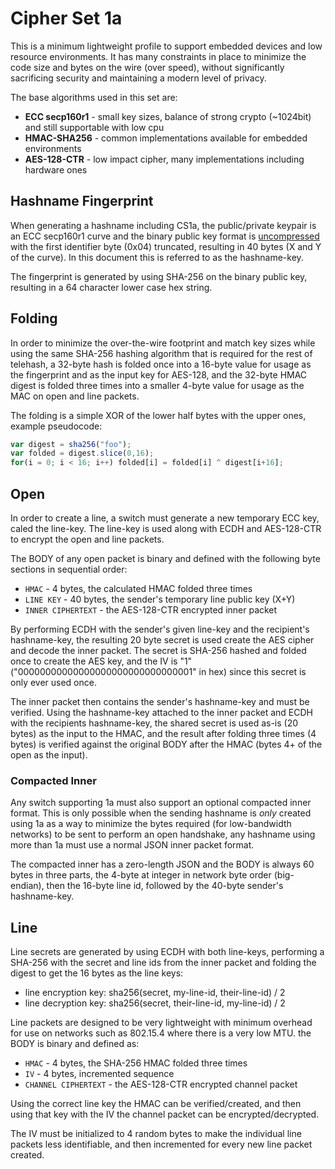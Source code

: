 Cipher Set 1a
============

This is a minimum lightweight profile to support embedded devices and low resource environments.  It has many constraints in place to minimize the code size and bytes on the wire (over speed), without significantly sacrificing security and maintaining a modern level of privacy.

The base algorithms used in this set are:

* **ECC secp160r1** - small key sizes, balance of strong crypto (~1024bit) and still supportable with low cpu
* **HMAC-SHA256** - common implementations available for embedded environments
* **AES-128-CTR** - low impact cipher, many implementations including hardware ones

## Hashname Fingerprint

When generating a hashname including CS1a, the public/private keypair is an ECC secp160r1 curve and the binary public key format is [uncompressed](https://www.secg.org/collateral/sec1_final.pdf) with the first identifier byte (0x04) truncated, resulting in 40 bytes (X and Y of the curve).  In this document this is referred to as the hashname-key.

The fingerprint is generated by using SHA-256 on the binary public key, resulting in a 64 character lower case hex string.

## Folding

In order to minimize the over-the-wire footprint and match key sizes while using the same SHA-256 hashing algorithm that is required for the rest of telehash, a 32-byte hash is folded once into a 16-byte value for usage as the fingerprint and as the input key for AES-128, and the 32-byte HMAC digest is folded three times into a smaller 4-byte value for usage as the MAC on open and line packets.

The folding is a simple XOR of the lower half bytes with the upper ones, example pseudocode:

```js
var digest = sha256("foo");
var folded = digest.slice(0,16);
for(i = 0; i < 16; i++) folded[i] = folded[i] ^ digest[i+16];
```

## Open

In order to create a line, a switch must generate a new temporary ECC key, caled the line-key. The line-key is used along with ECDH and AES-128-CTR to encrypt the open and line packets.

The BODY of any open packet is binary and defined with the following byte sections in sequential order:

* `HMAC` - 4 bytes, the calculated HMAC folded three times
* `LINE KEY` - 40 bytes, the sender's temporary line public key (X+Y)
* `INNER CIPHERTEXT` - the AES-128-CTR encrypted inner packet

By performing ECDH with the sender's given line-key and the recipient's hashname-key, the resulting 20 byte secret is used create the AES cipher and decode the inner packet. The secret is SHA-256 hashed and folded once to create the AES key, and the IV is "1" ("00000000000000000000000000000001" in hex) since this secret is only ever used once.

The inner packet then contains the sender's hashname-key and must be verified.  Using the hashname-key attached to the inner packet and ECDH with the recipients hashname-key, the shared secret is used as-is (20 bytes) as the input to the HMAC, and the result after folding three times (4 bytes) is verified against the original BODY after the HMAC (bytes 4+ of the open as the input).

### Compacted Inner

Any switch supporting 1a must also support an optional compacted inner format.  This is only possible when the sending hashname is *only* created using 1a as a way to minimize the bytes required (for low-bandwidth networks) to be sent to perform an open handshake, any hashname using more than 1a must use a normal JSON inner packet format.

The compacted inner has a zero-length JSON and the BODY is always 60 bytes in three parts, the 4-byte at integer in network byte order (big-endian), then the 16-byte line id, followed by the 40-byte sender's hashname-key.

## Line

Line secrets are generated by using ECDH with both line-keys, performing a SHA-256 with the secret and line ids from the inner packet and folding the digest to get the 16 bytes as the line keys:

* line encryption key: sha256(secret, my-line-id, their-line-id) / 2
* line decryption key: sha256(secret, their-line-id, my-line-id) / 2

Line packets are designed to be very lightweight with minimum overhead for use on networks such as 802.15.4 where there is a very low MTU. the BODY is binary and defined as:

* `HMAC` - 4 bytes, the SHA-256 HMAC folded three times
* `IV` - 4 bytes, incremented sequence
* `CHANNEL CIPHERTEXT` - the AES-128-CTR encrypted channel packet

Using the correct line key the HMAC can be verified/created, and then using that key with the IV the channel packet can be encrypted/decrypted.

The IV must be initialized to 4 random bytes to make the individual line packets less identifiable, and then incremented for every new line packet created.
